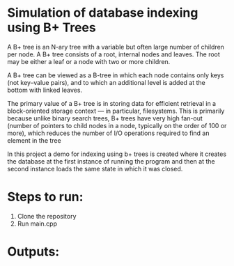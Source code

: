 # Simulation of database indexing using B+ Trees

A B+ tree is an N-ary tree with a variable but often large number of children per node. A B+ tree consists of a root, internal nodes and leaves. The root may be either a leaf or a node with two or more children.

A B+ tree can be viewed as a B-tree in which each node contains only keys (not key–value pairs), and to which an additional level is added at the bottom with linked leaves.

The primary value of a B+ tree is in storing data for efficient retrieval in a block-oriented storage context — in particular, filesystems. This is primarily because unlike binary search trees, B+ trees have very high fan-out (number of pointers to child nodes in a node, typically on the order of 100 or more), which reduces the number of I/O operations required to find an element in the tree

In this project a demo for indexing using b+ trees is created where it creates the database at the first instance of running the program and then at the second instance loads the same state in which it was closed.

# Steps to run: 

1. Clone the repository
2. Run main.cpp

# Outputs: 



